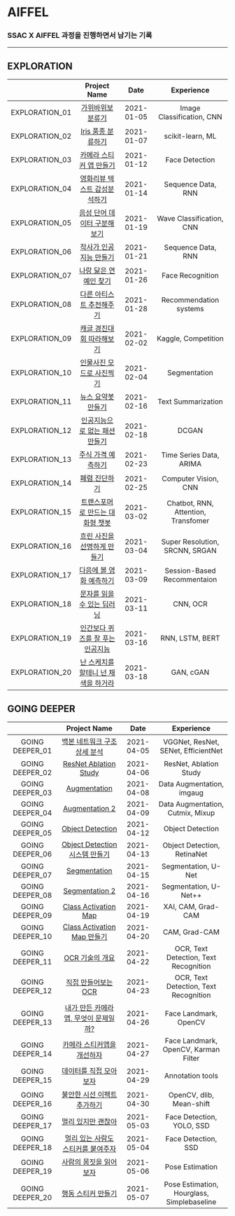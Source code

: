 # AIFFEL

### SSAC X AIFFEL 과정을 진행하면서 남기는 기록

---
## EXPLORATION

|              |               Project Name                    |  Date    |      Experience        |
|:------------:|:---------------------------------------------:|:--------:|:----------------------:|
|EXPLORATION_01|[가위바위보 분류기](./exploration_01)            |2021-01-05|Image Classification, CNN|
|EXPLORATION_02|[Iris 품종 분류하기](./exploration_02)           |2021-01-07|scikit-learn, ML        |
|EXPLORATION_03|[카메라 스티커 앱 만들기](./exploration_03)       |2021-01-12|Face Detection          |
|EXPLORATION_04|[영화리뷰 텍스트 감성분석하기](./exploration_04)  |2021-01-14|Sequence Data, RNN      |
|EXPLORATION_05|[음성 단어 데이터 구분해보기](./exploration_05)   |2021-01-19|Wave Classification, CNN|
|EXPLORATION_06|[작사가 인공지능 만들기](./exploration_06)        |2021-01-21|Sequence Data, RNN     |
|EXPLORATION_07|[나랑 닮은 연예인 찾기](./exploration_07)         |2021-01-26|Face Recognition       |
|EXPLORATION_08|[다른 아티스트 추천해주기](./exploration_08)      |2021-01-28|Recommendation systems |
|EXPLORATION_09|[캐글 경진대회 따라해보기](./exploration_09)      |2021-02-02|Kaggle, Competition    |
|EXPLORATION_10|[인물사진 모드로 사진찍기](./exploration_10)      |2021-02-04|Segmentation           |
|EXPLORATION_11|[뉴스 요약봇 만들기](./exploration_11)           |2021-02-16|Text Summarization     |
|EXPLORATION_12|[인공지능으로 없는 패션 만들기](./exploration_12) |2021-02-18|DCGAN                  |
|EXPLORATION_13|[주식 가격 예측하기](./exploration_13)           |2021-02-23|Time Series Data, ARIMA|
|EXPLORATION_14|[폐렴 진단하기](./exploration_14)                |2021-02-25|Computer Vision, CNN   |
|EXPLORATION_15|[트랜스포머로 만드는 대화형 챗봇](./exploration_15)|2021-03-02|Chatbot, RNN, Attention, Transfomer|
|EXPLORATION_16|[흐린 사진을 선명하게 만들기](./exploration_16)   |2021-03-04|Super Resolution, SRCNN, SRGAN|
|EXPLORATION_17|[다음에 볼 영화 예측하기](./exploration_17)       |2021-03-09|Session-Based Recommentaion|
|EXPLORATION_18|[문자를 읽을 수 있는 딥러닝](./exploration_18)    |2021-03-11|CNN, OCR                |
|EXPLORATION_19|[인간보다 퀴즈를 잘 푸는 인공지능](./exploration_19) |2021-03-16|RNN, LSTM, BERT      |
|EXPLORATION_20|[난 스케치를 할테니 넌 채색을 하거라](./exploration_20)|2021-03-18|GAN, cGAN           |

## GOING DEEPER

|               |               Project Name                       |  Date    |              Experience           |
|:-------------:|:------------------------------------------------:|:--------:|:---------------------------------:|
|GOING DEEPER_01|[백본 네트워크 구조 상세 분석](./going_deeper_01)   |2021-04-05|VGGNet, ResNet, SENet, EfficientNet|
|GOING DEEPER_02|[ResNet Ablation Study](./going_deeper_02)        |2021-04-06|ResNet, Ablation Study             |
|GOING DEEPER_03|[Augmentation](./going_deeper_03)                 |2021-04-08|Data Augmentation, imgaug          |
|GOING DEEPER_04|[Augmentation 2](./going_deeper_04)               |2021-04-09|Data Augmentation, Cutmix, Mixup   |
|GOING DEEPER_05|[Object Detection](./going_deeper_05)             |2021-04-12|Object Detection                   |
|GOING DEEPER_06|[Object Detection 시스템 만들기](./going_deeper_06)|2021-04-13|Object Detection, RetinaNet        |
|GOING DEEPER_07|[Segmentation](./going_deeper_07)                 |2021-04-15|Segmentation, U-Net                |
|GOING DEEPER_08|[Segmentation 2](./going_deeper_08)               |2021-04-16|Segmentation, U-Net++              |
|GOING DEEPER_09|[Class Activation Map](./going_deeper_09)         |2021-04-19|XAI, CAM, Grad-CAM                 |
|GOING DEEPER_10|[Class Activation Map 만들기](./going_deeper_10)  |2021-04-20|CAM, Grad-CAM                       |
|GOING DEEPER_11|[OCR 기술의 개요](./going_deeper_11)               |2021-04-22|OCR, Text Detection, Text Recognition|
|GOING DEEPER_12|[직접 만들어보는 OCR](./going_deeper_12)           |2021-04-23|OCR, Text Detection, Text Recognition|
|GOING DEEPER_13|[내가 만든 카메라앱, 무엇이 문제일까?](./going_deeper_13)|2021-04-26|Face Landmark, OpenCV           |
|GOING DEEPER_14|[카메라 스티커앱을 개선하자](./going_deeper_14)    |2021-04-27|Face Landmark, OpenCV, Karman Filter |
|GOING DEEPER_15|[데이터를 직접 모아보자](./going_deeper_15)        |2021-04-29|Annotation tools                     |
|GOING DEEPER_16|[불안한 시선 이펙트 추가하기](./going_deeper_16)   |2021-04-30|OpenCV, dlib, Mean-shift             |
|GOING DEEPER_17|[멀리 있지만 괜찮아](./going_deeper_17)            |2021-05-03|Face Detection, YOLO, SSD            |
|GOING DEEPER_18|[멀리 있는 사람도 스티커를 붙여주자](./going_deeper_18)|2021-05-04|Face Detection, SSD               |
|GOING DEEPER_19|[사람의 몸짓을 읽어보자](./going_deeper_19)        |2021-05-06|Pose Estimation                      |
|GOING DEEPER_20|[행동 스티커 만들기](./going_deeper_20)            |2021-05-07|Pose Estimation, Hourglass, Simplebaseline|


